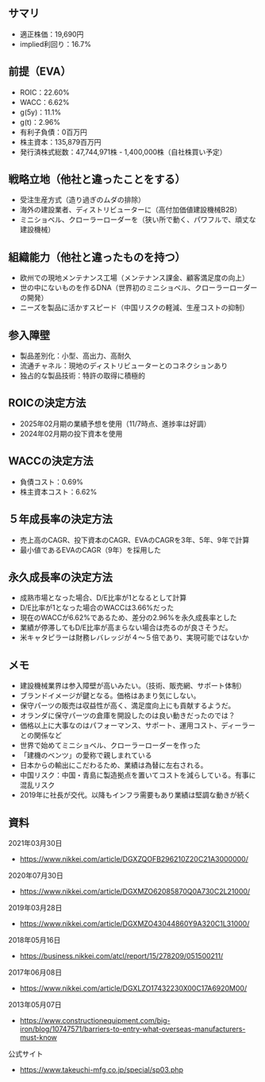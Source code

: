 ## サマリ
- 適正株価：19,690円
- implied利回り：16.7%

## 前提（EVA）
- ROIC：22.60%
- WACC：6.62%
- g(5y)：11.1%
- g(t)：2.96%
- 有利子負債：0百万円
- 株主資本：135,879百万円
- 発行済株式総数：47,744,971株 - 1,400,000株（自社株買い予定）

## 戦略立地（他社と違ったことをする）
- 受注生産方式（造り過ぎのムダの排除）
- 海外の建設業者、ディストリビューターに（高付加価値建設機械B2B）
- ミニショベル、クローラーローダーを（狭い所で動く、パワフルで、頑丈な建設機械）

## 組織能力（他社と違ったものを持つ）
- 欧州での現地メンテナンス工場（メンテナンス課金、顧客満足度の向上）
- 世の中にないものを作るDNA（世界初のミニショベル、クローラーローダーの開発）
- ニーズを製品に活かすスピード（中国リスクの軽減、生産コストの抑制）

## 参入障壁
- 製品差別化：小型、高出力、高耐久
- 流通チャネル：現地のディストリビューターとのコネクションあり
- 独占的な製品技術：特許の取得に積極的

## ROICの決定方法
- 2025年02月期の業績予想を使用（11/7時点、進捗率は好調）
- 2024年02月期の投下資本を使用

## WACCの決定方法
- 負債コスト：0.69%
- 株主資本コスト：6.62%

## ５年成長率の決定方法
- 売上高のCAGR、投下資本のCAGR、EVAのCAGRを3年、5年、9年で計算
- 最小値であるEVAのCAGR（9年）を採用した

## 永久成長率の決定方法
- 成熟市場となった場合、D/E比率が1となるとして計算
- D/E比率が1となった場合のWACCは3.66%だった
- 現在のWACCが6.62%であるため、差分の2.96%を永久成長率とした
- 業績が停滞してもD/E比率が高まらない場合は売るのが良さそうだ。
- 米キャタピラーは財務レバレッジが４〜５倍であり、実現可能ではないか

## メモ
- 建設機械業界は参入障壁が高いみたい。（技術、販売網、サポート体制）
- ブランドイメージが鍵となる。価格はあまり気にしない。
- 保守パーツの販売は収益性が高く、満足度向上にも貢献するようだ。
- オランダに保守パーツの倉庫を開設したのは良い動きだったのでは？
- 価格以上に大事なのはパフォーマンス、サポート、運用コスト、ディーラーとの関係など
- 世界で始めてミニショベル、クローラーローダーを作った
- 「建機のベンツ」の愛称で親しまれている
- 日本からの輸出にこだわるため、業績は為替に左右される。
- 中国リスク：中国・青島に製造拠点を置いてコストを減らしている。有事に混乱リスク
- 2019年に社長が交代。以降もインフラ需要もあり業績は堅調な動きが続く

## 資料

2021年03月30日
- https://www.nikkei.com/article/DGXZQOFB296210Z20C21A3000000/

2020年07月30日
- https://www.nikkei.com/article/DGXMZO62085870Q0A730C2L21000/

2019年03月28日
- https://www.nikkei.com/article/DGXMZO43044860Y9A320C1L31000/

2018年05月16日
- https://business.nikkei.com/atcl/report/15/278209/051500211/

2017年06月08日
- https://www.nikkei.com/article/DGXLZO17432230X00C17A6920M00/

2013年05月07日
- https://www.constructionequipment.com/big-iron/blog/10747571/barriers-to-entry-what-overseas-manufacturers-must-know

公式サイト
- https://www.takeuchi-mfg.co.jp/special/sp03.php